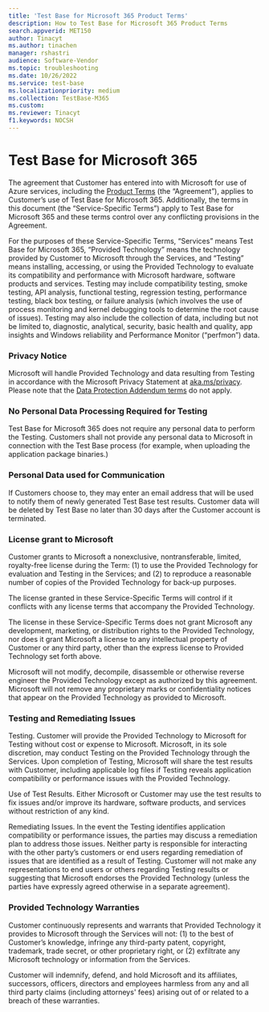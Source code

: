 ```yaml
---
title: 'Test Base for Microsoft 365 Product Terms'
description: How to Test Base for Microsoft 365 Product Terms
search.appverid: MET150
author: Tinacyt
ms.author: tinachen
manager: rshastri
audience: Software-Vendor
ms.topic: troubleshooting
ms.date: 10/26/2022
ms.service: test-base
ms.localizationpriority: medium
ms.collection: TestBase-M365
ms.custom:
ms.reviewer: Tinacyt
f1.keywords: NOCSH
---
```


# Test Base for Microsoft 365

The agreement that Customer has entered into with Microsoft for use of Azure services, including the [Product Terms](https://www.microsoft.com/licensing/terms) (the “Agreement”), applies to Customer’s use of Test Base for Microsoft 365. Additionally, the terms in this document (the “Service-Specific Terms”) apply to Test Base for Microsoft 365 and these terms control over any conflicting provisions in the Agreement.

For the purposes of these Service-Specific Terms, “Services” means Test Base for Microsoft 365, “Provided Technology” means the technology provided by Customer to Microsoft through the Services, and “Testing” means installing, accessing, or using the Provided Technology to evaluate its compatibility and performance with Microsoft hardware, software products and services. Testing may include compatibility testing, smoke testing, API analysis, functional testing, regression testing, performance testing, black box testing, or failure analysis (which involves the use of process monitoring and kernel debugging tools to determine the root cause of issues). Testing may also include the collection of data, including but not be limited to, diagnostic, analytical, security, basic health and quality, app insights and Windows reliability and Performance Monitor (“perfmon”) data.

### Privacy Notice

Microsoft will handle Provided Technology and data resulting from Testing in accordance with the Microsoft Privacy Statement at [aka.ms/privacy](https://privacy.microsoft.com/privacystatement). Please note that the [Data Protection Addendum terms](https://www.microsoft.com/licensing/docs/view/Microsoft-Products-and-Services-Data-Protection-Addendum-DPA) do not apply.

### No Personal Data Processing Required for Testing

Test Base for Microsoft 365 does not require any personal data to perform the Testing. Customers shall not provide any personal data to Microsoft in connection with the Test Base process (for example, when uploading the application package binaries.)

### Personal Data used for Communication

If Customers choose to, they may enter an email address that will be used to notify them of newly generated Test Base test results. Customer data will be deleted by Test Base no later than 30 days after the Customer account is terminated.

### License grant to Microsoft

Customer grants to Microsoft a nonexclusive, nontransferable, limited, royalty-free license during the Term: (1) to use the Provided Technology for evaluation and Testing in the Services; and (2) to reproduce a reasonable number of copies of the Provided Technology for back-up purposes.

The license granted in these Service-Specific Terms will control if it conflicts with any license terms that accompany the Provided Technology.

The license in these Service-Specific Terms does not grant Microsoft any development, marketing, or distribution rights to the Provided Technology, nor does it grant Microsoft a license to any intellectual property of Customer or any third party, other than the express license to Provided Technology set forth above.

Microsoft will not modify, decompile, disassemble or otherwise reverse engineer the Provided Technology except as authorized by this agreement. Microsoft will not remove any proprietary marks or confidentiality notices that appear on the Provided Technology as provided to Microsoft.

### Testing and Remediating Issues

Testing. Customer will provide the Provided Technology to Microsoft for Testing without cost or expense to Microsoft. Microsoft, in its sole discretion, may conduct Testing on the Provided Technology through the Services. Upon completion of Testing, Microsoft will share the test results with Customer, including applicable log files if Testing reveals application compatibility or performance issues with the Provided Technology.

Use of Test Results. Either Microsoft or Customer may use the test results to fix issues and/or improve its hardware, software products, and services without restriction of any kind.

Remediating Issues. In the event the Testing identifies application compatibility or performance issues, the parties may discuss a remediation plan to address those issues. Neither party is responsible for interacting with the other party’s customers or end users regarding remediation of issues that are identified as a result of Testing. Customer will not make any representations to end users or others regarding Testing results or suggesting that Microsoft endorses the Provided Technology (unless the parties have expressly agreed otherwise in a separate agreement).

### Provided Technology Warranties

Customer continuously represents and warrants that Provided Technology it provides to Microsoft through the Services will not: (1) to the best of Customer’s knowledge, infringe any third-party patent, copyright, trademark, trade secret, or other proprietary right, or (2) exfiltrate any Microsoft technology or information from the Services.

Customer will indemnify, defend, and hold Microsoft and its affiliates, successors, officers, directors and employees harmless from any and all third party claims (including attorneys' fees) arising out of or related to a breach of these warranties.
